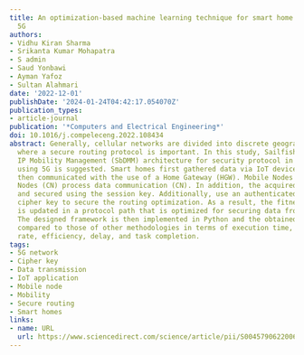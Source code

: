 ```yaml
---
title: An optimization-based machine learning technique for smart home security using
  5G
authors:
- Vidhu Kiran Sharma
- Srikanta Kumar Mohapatra
- S admin
- Saud Yonbawi
- Ayman Yafoz
- Sultan Alahmari
date: '2022-12-01'
publishDate: '2024-01-24T04:42:17.054070Z'
publication_types:
- article-journal
publication: '*Computers and Electrical Engineering*'
doi: 10.1016/j.compeleceng.2022.108434
abstract: Generally, cellular networks are divided into discrete geographic zones
  where a secure routing protocol is important. In this study, Sailfish-based Distributed
  IP Mobility Management (SbDMM) architecture for security protocol in a smart home
  using 5G is suggested. Smart homes first gathered data via IoT devices which are
  then communicated with the use of a Home Gateway (HGW). Mobile Nodes (MN) and Corresponding
  Nodes (CN) process data communication (CN). In addition, the acquired data are encrypted
  and secured using the session key. Additionally, use an authenticated key and a
  cipher key to secure the routing optimization. As a result, the fitness of sailfish
  is updated in a protocol path that is optimized for securing data from attackers.
  The designed framework is then implemented in Python and the obtained results are
  compared to those of other methodologies in terms of execution time, confidentiality
  rate, efficiency, delay, and task completion.
tags:
- 5G network
- Cipher key
- Data transmission
- IoT application
- Mobile node
- Mobility
- Secure routing
- Smart homes
links:
- name: URL
  url: https://www.sciencedirect.com/science/article/pii/S0045790622006401
---
```

